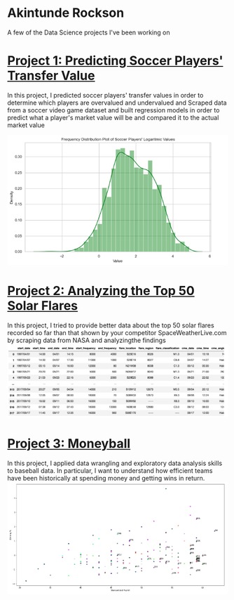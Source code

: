 
# Akintunde Rockson
A few of the Data Science projects I've been working on

# [Project 1: Predicting Soccer Players' Transfer Value](https://github.com/TundeRockson/My-Portfolio/blob/main/Soccer%20Proj/Soccer%20Project.ipynb)
In this project, I predicted soccer players' transfer values in order to determine which players are overvalued and undervalued and Scraped data from a soccer video game dataset and built regression models in order to predict what a player's market value will be and compared it to the actual market value


![](images/Screen%20Shot%202022-08-29%20at%204.18.30%20PM.png)

# [Project 2: Analyzing the Top 50 Solar Flares](https://github.com/TundeRockson/My-Portfolio/blob/main/Analyzing%20Top%2050%20Solar%20Flares/Top%2050%20Solar%20Flares.ipynb)
In this project, I tried to provide better data about the top 50 solar flares recorded so far than that shown by your competitor SpaceWeatherLive.com by scraping data from NASA and analyzingthe findings
![](images/Screen%20Shot%202022-08-29%20at%204.18.02%20PM.png)

# [Project 3: Moneyball](https://github.com/TundeRockson/My-Portfolio/blob/main/Moneyball/Moneyball%20Project.ipynb)
In this project, I applied data wrangling and exploratory data analysis skills to baseball data. In particular, I want to understand how efficient teams have been historically at spending money and getting wins in return.
![](images/Screen%20Shot%202022-08-29%20at%204.17.23%20PM.png)
